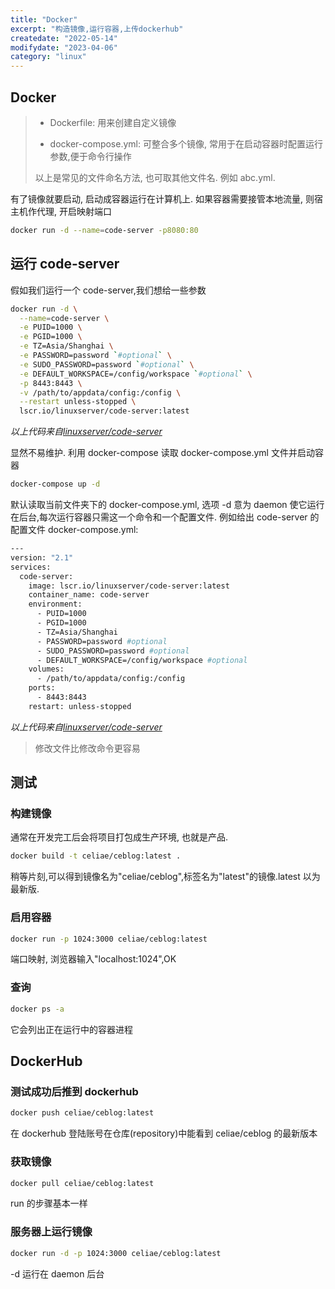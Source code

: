 ```yaml
---
title: "Docker"
excerpt: "构造镜像,运行容器,上传dockerhub"
createdate: "2022-05-14"
modifydate: "2023-04-06"
category: "linux"
---
```


## Docker

> - Dockerfile: 用来创建自定义镜像
>
> - docker-compose.yml: 可整合多个镜像, 常用于在启动容器时配置运行参数,便于命令行操作
>
> 以上是常见的文件命名方法, 也可取其他文件名. 例如 abc.yml.

有了镜像就要启动, 启动成容器运行在计算机上. 如果容器需要接管本地流量, 则宿主机作代理, 开启映射端口

```bash
docker run -d --name=code-server -p8080:80
```

## 运行 code-server

假如我们运行一个 code-server,我们想给一些参数

```bash
docker run -d \
  --name=code-server \
  -e PUID=1000 \
  -e PGID=1000 \
  -e TZ=Asia/Shanghai \
  -e PASSWORD=password `#optional` \
  -e SUDO_PASSWORD=password `#optional` \
  -e DEFAULT_WORKSPACE=/config/workspace `#optional` \
  -p 8443:8443 \
  -v /path/to/appdata/config:/config \
  --restart unless-stopped \
  lscr.io/linuxserver/code-server:latest
```

*以上代码来自[linuxserver/code-server](https://hub.docker.com/r/linuxserver/code-server)*

显然不易维护. 利用 docker-compose 读取 docker-compose.yml 文件并启动容器

```bash
docker-compose up -d
```

默认读取当前文件夹下的 docker-compose.yml, 选项 -d 意为 daemon 使它运行在后台,每次运行容器只需这一个命令和一个配置文件. 例如给出 code-server 的配置文件 docker-compose.yml:

```bash
---
version: "2.1"
services:
  code-server:
    image: lscr.io/linuxserver/code-server:latest
    container_name: code-server
    environment:
      - PUID=1000
      - PGID=1000
      - TZ=Asia/Shanghai
      - PASSWORD=password #optional
      - SUDO_PASSWORD=password #optional
      - DEFAULT_WORKSPACE=/config/workspace #optional
    volumes:
      - /path/to/appdata/config:/config
    ports:
      - 8443:8443
    restart: unless-stopped
```

_以上代码来自[linuxserver/code-server](https://hub.docker.com/r/linuxserver/code-server)_

> 修改文件比修改命令更容易

## 测试

###  构建镜像 

通常在开发完工后会将项目打包成生产环境, 也就是产品. 

```bash
docker build -t celiae/ceblog:latest .
```

稍等片刻,可以得到镜像名为"celiae/ceblog",标签名为"latest"的镜像.latest 以为最新版.

### 启用容器

```bash
docker run -p 1024:3000 celiae/ceblog:latest
```

端口映射, 浏览器输入"localhost:1024",OK

### 查询

```bash
docker ps -a
```

它会列出正在运行中的容器进程

## DockerHub

### 测试成功后推到 dockerhub

```bash
docker push celiae/ceblog:latest
```

在 dockerhub 登陆账号在仓库(repository)中能看到 celiae/ceblog 的最新版本

### 获取镜像

```bash
docker pull celiae/ceblog:latest
```

run 的步骤基本一样

### 服务器上运行镜像

```bash
docker run -d -p 1024:3000 celiae/ceblog:latest
```

-d 运行在 daemon 后台
